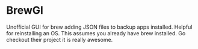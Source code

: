 # BrewGI
Unofficial GUI for brew adding JSON files to backup apps installed. Helpful for reinstalling an OS. This assumes you already have brew installed. Go checkout their project it is really awesome. 
